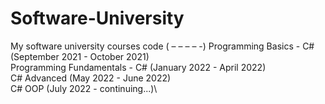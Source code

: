 # Software-University
My software university courses code
( – – – – -) 
Programming Basics - C# (September 2021 - October 2021)\
Programming Fundamentals - C# (January 2022 - April 2022)\
C# Advanced (May 2022 - June 2022)\
C# OOP (July 2022 - continuing...)\
